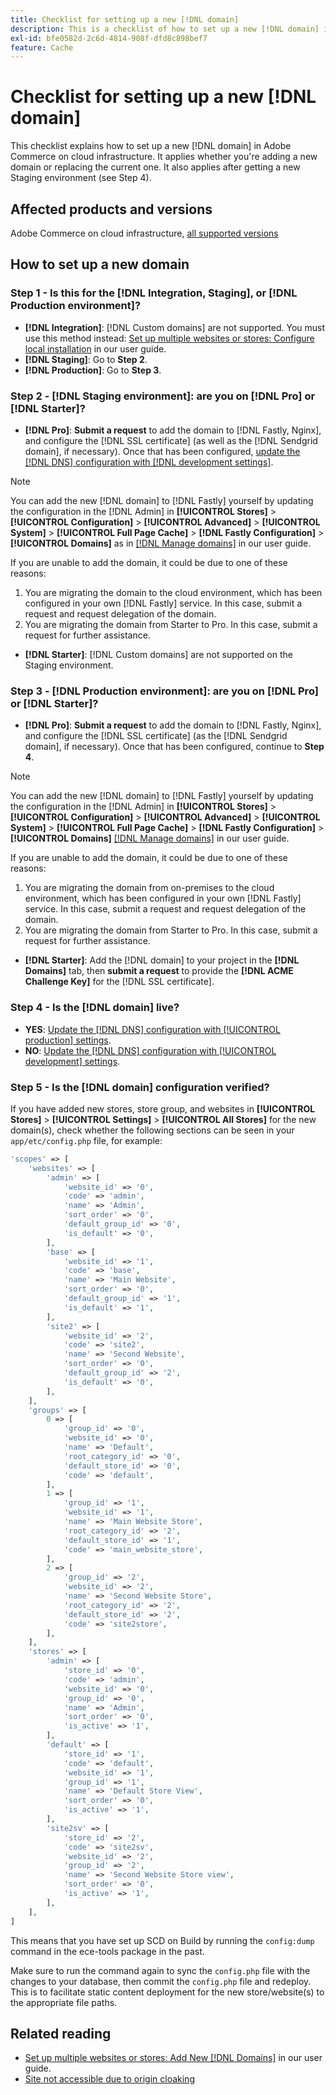 ```yaml
---
title: Checklist for setting up a new [!DNL domain]
description: This is a checklist of how to set up a new [!DNL domain] in Adobe Commerce on cloud infrastructure.
exl-id: bfe0582d-2c6d-4814-908f-dfd8c898bef7
feature: Cache
---
```

# Checklist for setting up a new [!DNL domain]

This checklist explains how to set up a new [!DNL domain] in Adobe Commerce on cloud infrastructure. It applies whether you're adding a new domain or replacing the current one. It also applies after getting a new Staging environment (see Step 4).

## Affected products and versions

Adobe Commerce on cloud infrastructure, [all supported versions](https://www.adobe.com/content/dam/cc/en/legal/terms/enterprise/pdfs/Adobe-Commerce-Software-Lifecycle-Policy.pdf)

## How to set up a new domain

### Step 1 - Is this for the [!DNL Integration, Staging], or [!DNL Production environment]?

* **[!DNL Integration]**: [!DNL Custom domains] are not supported. You must use this method instead: [Set up multiple websites or stores: Configure local installation](https://experienceleague.adobe.com/docs/commerce-cloud-service/user-guide/configure-store/multiple-sites.html#add-new-domains) in our user guide.
* **[!DNL Staging]**: Go to **Step 2**.
* **[!DNL Production]**: Go to **Step 3**.

### Step 2 - [!DNL Staging environment]: are you on [!DNL Pro] or [!DNL Starter]?

* **[!DNL Pro]**: **Submit a request** to add the domain to [!DNL Fastly, Nginx], and configure the [!DNL SSL certificate] (as well as the [!DNL Sendgrid domain], if necessary). Once that has been configured, [update the [!DNL DNS] configuration with [!DNL development settings]](https://experienceleague.adobe.com/docs/commerce-cloud-service/user-guide/cdn/setup-fastly/fastly-configuration.html#update-dns-configuration-with-development-settings).

>[!NOTE]
>
>You can add the new [!DNL domain] to [!DNL Fastly] yourself by updating the configuration in the [!DNL Admin] in **[!UICONTROL Stores]** > **[!UICONTROL Configuration]** > **[!UICONTROL Advanced]** > **[!UICONTROL System]** > **[!UICONTROL Full Page Cache]** > **[!DNL Fastly Configuration]** > **[!UICONTROL Domains]** as in [[!DNL Manage domains]](https://experienceleague.adobe.com/docs/commerce-cloud-service/user-guide/cdn/setup-fastly/fastly-custom-cache-configuration.html#manage-domains) in our user guide.
>
>If you are unable to add the domain, it could be due to one of these reasons:
>
>1. You are migrating the domain to the cloud environment, which has been configured in your own [!DNL Fastly] service. In this case, submit a request and request delegation of the domain.
>1. You are migrating the domain from Starter to Pro. In this case, submit a request for further assistance.

* **[!DNL Starter]**: [!DNL Custom domains] are not supported on the Staging environment.

### Step 3 - [!DNL Production environment]: are you on [!DNL Pro] or [!DNL Starter]?

* **[!DNL Pro]**: **Submit a request** to add the domain to [!DNL Fastly, Nginx], and configure the [!DNL SSL certificate] (as the [!DNL Sendgrid domain], if necessary). Once that has been configured, continue to **Step 4**.

>[!NOTE]
>
>You can add the new [!DNL domain] to [!DNL Fastly] yourself by updating the configuration in the [!DNL Admin] in **[!UICONTROL Stores]** > **[!UICONTROL Configuration]** > **[!UICONTROL Advanced]** > **[!UICONTROL System]** > **[!UICONTROL Full Page Cache]** > **[!DNL Fastly Configuration]** > **[!UICONTROL Domains]** [[!DNL Manage domains]](https://experienceleague.adobe.com/docs/commerce-cloud-service/user-guide/cdn/setup-fastly/fastly-custom-cache-configuration.html#manage-domains) in our user guide.
>
>
>If you are unable to add the domain, it could be due to one of these reasons:
>
>1. You are migrating the domain from on-premises to the cloud environment, which has been configured in your own [!DNL Fastly] service. In this case, submit a request and request delegation of the domain.
>1. You are migrating the domain from Starter to Pro. In this case, submit a request for further assistance.

* **[!DNL Starter]**: Add the [!DNL domain] to your project in the **[!DNL Domains]** tab, then **submit a request** to provide the **[!DNL ACME Challenge Key]** for the [!DNL SSL certificate].

### Step 4 - Is the [!DNL domain] live?

* **YES**: [Update the [!DNL DNS] configuration with [!UICONTROL production] settings](https://experienceleague.adobe.com/docs/commerce-cloud-service/user-guide/launch/checklist.html#update-dns-configuration-with-production-settings).
* **NO**: [Update the [!DNL DNS] configuration with [!UICONTROL development] settings](https://experienceleague.adobe.com/docs/commerce-cloud-service/user-guide/cdn/setup-fastly/fastly-configuration.html#update-dns-configuration-with-development-settings).

### Step 5 - Is the [!DNL domain] configuration verified?

If you have added new stores, store group, and websites in **[!UICONTROL Stores]** > **[!UICONTROL Settings]** > **[!UICONTROL All Stores]** for the new domain(s), check whether the following sections can be seen in your `app/etc/config.php` file, for example:

```php
'scopes' => [
    'websites' => [
        'admin' => [
            'website_id' => '0',
            'code' => 'admin',
            'name' => 'Admin',
            'sort_order' => '0',
            'default_group_id' => '0',
            'is_default' => '0',
        ],
        'base' => [
            'website_id' => '1',
            'code' => 'base',
            'name' => 'Main Website',
            'sort_order' => '0',
            'default_group_id' => '1',
            'is_default' => '1',
        ],
        'site2' => [
            'website_id' => '2',
            'code' => 'site2',
            'name' => 'Second Website',
            'sort_order' => '0',
            'default_group_id' => '2',
            'is_default' => '0',
        ],
    ],
    'groups' => [
        0 => [
            'group_id' => '0',
            'website_id' => '0',
            'name' => 'Default',
            'root_category_id' => '0',
            'default_store_id' => '0',
            'code' => 'default',
        ],
        1 => [
            'group_id' => '1',
            'website_id' => '1',
            'name' => 'Main Website Store',
            'root_category_id' => '2',
            'default_store_id' => '1',
            'code' => 'main_website_store',
        ],
        2 => [
            'group_id' => '2',
            'website_id' => '2',
            'name' => 'Second Website Store',
            'root_category_id' => '2',
            'default_store_id' => '2',
            'code' => 'site2store',
        ],
    ],
    'stores' => [
        'admin' => [
            'store_id' => '0',
            'code' => 'admin',
            'website_id' => '0',
            'group_id' => '0',
            'name' => 'Admin',
            'sort_order' => '0',
            'is_active' => '1',
        ],
        'default' => [
            'store_id' => '1',
            'code' => 'default',
            'website_id' => '1',
            'group_id' => '1',
            'name' => 'Default Store View',
            'sort_order' => '0',
            'is_active' => '1',
        ],
        'site2sv' => [
            'store_id' => '2',
            'code' => 'site2sv',
            'website_id' => '2',
            'group_id' => '2',
            'name' => 'Second Website Store view',
            'sort_order' => '0',
            'is_active' => '1',
        ],
    ],
]
```

This means that you have set up SCD on Build by running the `config:dump` command in the ece-tools package in the past.

Make sure to run the command again to sync the `config.php` file with the changes to your database, then commit the `config.php` file and redeploy. This is to facilitate static content deployment for the new store/website(s) to the appropriate file paths.

## Related reading

* [Set up multiple websites or stores: Add New [!DNL Domains]](https://experienceleague.adobe.com/docs/commerce-cloud-service/user-guide/configure-store/multiple-sites.html#add-new-domains) in our user guide.
* [Site not accessible due to origin cloaking](https://experienceleague.adobe.com/en/docs/commerce-knowledge-base/kb/troubleshooting/site-down-or-unresponsive/production-site-not-accessible-due-to-origin-cloaking)
